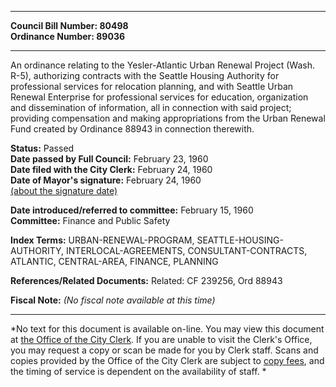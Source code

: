 * * * * *  
  
**Council Bill Number: [](#h0)[](#h2)80498**   
**Ordinance Number: 89036**  
  
* * * * *  
  
An ordinance relating to the Yesler-Atlantic Urban Renewal Project (Wash. R-5), authorizing contracts with the Seattle Housing Authority for professional services for relocation planning, and with Seattle Urban Renewal Enterprise for professional services for education, organization and dissemination of information, all in connection with said project; providing compensation and making appropriations from the Urban Renewal Fund created by Ordinance 88943 in connection therewith.  
  
**Status:** Passed   
**Date passed by Full Council:** February 23, 1960   
**Date filed with the City Clerk:** February 24, 1960   
**Date of Mayor's signature:** February 24, 1960   
[(about the signature date)](/~public/approvaldate.htm)   
  
  
**Date introduced/referred to committee:** February 15, 1960   
**Committee:** Finance and Public Safety   
  
**Index Terms:** URBAN-RENEWAL-PROGRAM, SEATTLE-HOUSING-AUTHORITY, INTERLOCAL-AGREEMENTS, CONSULTANT-CONTRACTS, ATLANTIC, CENTRAL-AREA, FINANCE, PLANNING  
  
**References/Related Documents:** Related: CF 239256, Ord 88943  
  
**Fiscal Note:** *(No fiscal note available at this time)*  
  
* * * * *  
  
*No text for this document is available on-line. You may view this document at [the Office of the City Clerk](http://www.seattle.gov/leg/clerk/contactUs.htm). If you are unable to visit the Clerk's Office, you may request a copy or scan be made for you by Clerk staff. Scans and copies provided by the Office of the City Clerk are subject to [copy fees](http://clerk.seattle.gov/~public/clerkfees.htm), and the timing of service is dependent on the availability of staff. *  
  
  
